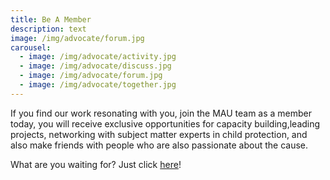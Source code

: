 ```yaml
---
title: Be A Member
description: text
image: /img/advocate/forum.jpg
carousel:
  - image: /img/advocate/activity.jpg
  - image: /img/advocate/discuss.jpg
  - image: /img/advocate/forum.jpg
  - image: /img/advocate/together.jpg
---
```


If you find our work resonating with you, join the MAU team as a member today, you will receive exclusive opportunities for capacity building,leading projects, networking with subject matter experts in child protection, and also make friends with people who are also passionate about the cause.

What are you waiting for? Just click [here](http://bit.ly/sayamaujoinmau)!
